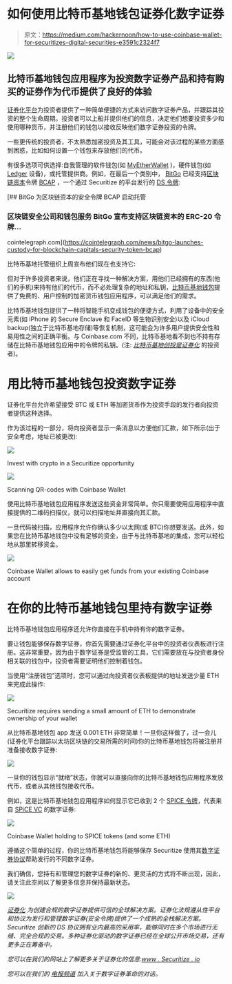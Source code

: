 # 如何使用比特币基地钱包证券化数字证券

> 原文：<https://medium.com/hackernoon/how-to-use-coinbase-wallet-for-securitizes-digital-securities-e3591c2324f7>

![](img/8b66508511542bb71853a40c745c41b1.png)

## 比特币基地钱包应用程序为投资数字证券产品和持有购买的证券作为代币提供了良好的体验

[证券化平台](https://securitize.io)为投资者提供了一种简单便捷的方式来访问数字证券产品，并跟踪其投资的整个生命周期。投资者可以上船并提供他们的信息，决定他们想要投资多少和使用哪种货币，并注册他们的钱包以接收反映他们数字证券投资的令牌。

一些更传统的投资者，不太熟悉加密投资及其工具，可能会对该过程的某些方面感到困惑，比如如何设置一个钱包来存放他们的代币。

有很多选项可供选择:自我管理的软件钱包(如 [MyEtherWallet](https://www.myetherwallet.com/) )，硬件钱包(如 [Ledger](https://www.ledger.com/) 设备)，或托管提供商。例如，在最后一个类别中， [BitGo](https://www.bitgo.com/) 已经支持[区块链资本](https://blockchain.capital/)令牌 [BCAP](https://etherscan.io/token/0x1f41e42d0a9e3c0dd3ba15b527342783b43200a9) ，一个通过 Securitize 的平台发行的 [DS 令牌](/securitize/introducing-ds-digital-securities-protocol-securitizes-digital-ownership-architecture-for-4bcb6a9c4a16):

[](https://cointelegraph.com/news/bitgo-launches-custody-for-blockchain-capitals-security-token-bcap) [## BitGo 为区块链资本的安全令牌 BCAP 启动托管

### 区块链安全公司和钱包服务 BitGo 宣布支持区块链资本的 ERC-20 令牌…

cointelegraph.com](https://cointelegraph.com/news/bitgo-launches-custody-for-blockchain-capitals-security-token-bcap) 

比特币基地托管组织上周宣布他们现在也支持它:

但对于许多投资者来说，他们正在寻找一种解决方案，用他们已经拥有的东西(他们的手机)来持有他们的代币，而不必处理复杂的地址和私钥，[比特币基地钱包](https://wallet.coinbase.com)提供了免费的、用户控制的加密货币钱包应用程序，可以满足他们的需求。

比特币基地钱包提供了一种将智能手机变成钱包的便捷方式，利用了设备中的安全元素(如 iPhone 的 Secure Enclave 和 FaceID 等生物识别安全)以及 iCloud backup(独立于比特币基地存储)等恢复机制，这可能会为许多用户提供安全性和易用性之间的正确平衡。与 Coinbase.com 不同，比特币基地看不到也不持有存储在比特币基地钱包应用中的令牌的私钥。(注: [*比特币基地创投是证券化*](https://techcrunch.com/2018/11/26/securitize-raises-12-75-million-digital-security-offering/) 的投资者)。

# 用比特币基地钱包投资数字证券

证券化平台允许希望接受 BTC 或 ETH 等加密货币作为投资手段的发行者向投资者提供这种选择。

作为该过程的一部分，将向投资者显示一条消息以方便他们汇款，如下所示(出于安全考虑，地址已被更改):

![](img/d303a531a8867a3543879938e3305f3c.png)

Invest with crypto in a Securitize opportunity

![](img/43896e285f8354989fe30272752c241a.png)

Scanning QR-codes with Coinbase Wallet

使用比特币基地钱包应用程序发送这些资金非常简单。你只需要使用应用程序中直接提供的二维码扫描仪，就可以扫描地址并直接向其汇款。

一旦代码被扫描，应用程序允许你确认多少以太网(或 BTC)你想要发送。此外，如果您在比特币基地钱包中没有足够的资金，由于与比特币基地的集成，您可以轻松地从那里转移资金。

![](img/a89368e481f4cc33c13b6815ea4cfafd.png)

Coinbase Wallet allows to easily get funds from your existing Coinbase account

# 在你的比特币基地钱包里持有数字证券

比特币基地钱包应用程序还允许你直接在手机中持有你的数字证券。

要让钱包能够保存数字证券，你首先需要通过证券化平台中的投资者仪表板进行注册。这非常重要，因为由于数字证券是受监管的工具，它们需要放在与投资者身份相关联的钱包中，投资者需要证明他们控制着钱包。

当使用“注册钱包”选项时，您可以通过向投资者仪表板提供的地址发送少量 ETH 来完成此操作:

![](img/031717d801e1e2bd01e4fe723e856623.png)

Securitize requires sending a small amount of ETH to demonstrate ownership of your wallet

从比特币基地钱包 app 发送 0.001 ETH 非常简单！一旦你这样做了，过一会儿(证券化平台跟踪以太坊区块链的交易所需的时间)你的比特币基地钱包将被注册并准备接收数字证券:

![](img/df446d98cad443ce7da39aa3c9510e6d.png)

一旦你的钱包显示“就绪”状态，你就可以直接向你的比特币基地钱包应用程序发放代币，或者从其他钱包接收代币。

例如，这是比特币基地钱包应用程序如何显示它已收到 2 个 [SPICE 令牌](https://etherscan.io/token/0x0324dd195d0cd53f9f07bee6a48ee7a20bad738f)，代表来自 [SPiCE VC](https://spicevc.com) 的数字证券:

![](img/09d3f79804e85e412b486b62fda26959.png)

Coinbase Wallet holding to SPICE tokens (and some ETH)

遵循这个简单的过程，你的比特币基地钱包将能够保存 Securitize 使用其[数字证券协议](/securitize/introducing-ds-digital-securities-protocol-securitizes-digital-ownership-architecture-for-4bcb6a9c4a16)帮助发行的不同数字证券。

我们确信，您持有和管理您的数字证券的新的、更灵活的方式将不断出现，因此，请关注此空间以了解更多信息并保持最新状态。

![](img/1c90421f8e7f13472fd810c6226eda9f.png)

[*证券化*](http://www.securitize.io) *为创建合规的数字证券提供可信的全球解决方案。证券化法规遵从性平台和协议为发行和管理数字证券(安全令牌)提供了一个成熟的全栈解决方案。Securitize 创新的 DS 协议拥有业内最高的采用率，能够同时在多个市场进行无缝、完全合规的交易。多种证券化驱动的数字证券已经在全球公开市场交易，还有更多正在筹备中。*

*您可以在我们的网站上了解更多关于证券化的信息:*[*www . Securitize . io*](http://www.securitize.io)

*您可以在我们的* [*电报频道*](https://t.me/securitize) *加入关于数字证券革命的对话。*